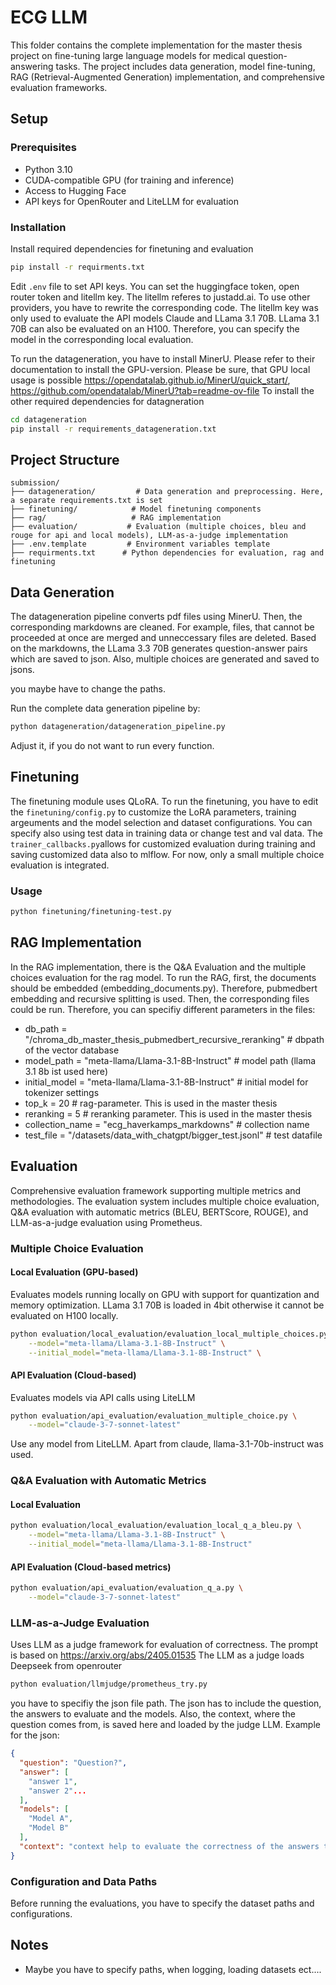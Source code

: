 # ECG LLM

This folder contains the complete implementation for the master thesis project on fine-tuning large language models for medical question-answering tasks. The project includes data generation, model fine-tuning, RAG (Retrieval-Augmented Generation) implementation, and comprehensive evaluation frameworks.


## Setup

### Prerequisites

- Python 3.10
- CUDA-compatible GPU (for training and inference)
- Access to Hugging Face
- API keys for OpenRouter and LiteLLM for evaluation

### Installation

Install required dependencies for finetuning and evaluation
```bash
pip install -r requirments.txt
```
Edit `.env` file to set API keys. You can set the huggingface token, open router token and litellm key. The litellm referes to justadd.ai. To use other providers, you have to rewrite the corresponding code. The litellm key was only used to evaluate the API models Claude and LLama 3.1 70B. LLama 3.1 70B can also be evaluated on an H100. Therefore, you can specify the model in the corresponding local evaluation.

To run the datageneration, you have to install MinerU. Please refer to their documentation to install the GPU-version. Please be sure, that GPU local usage is possible
https://opendatalab.github.io/MinerU/quick_start/, https://github.com/opendatalab/MinerU?tab=readme-ov-file
To install the other required dependencies for datagneration
```bash
cd datageneration
pip install -r requirements_datageneration.txt
```

## Project Structure

```
submission/
├── datageneration/         # Data generation and preprocessing. Here, a separate requirements.txt is set
├── finetuning/            # Model finetuning components
├── rag/                   # RAG implementation
├── evaluation/           # Evaluation (multiple choices, bleu and rouge for api and local models), LLM-as-a-judge implementation
├── .env.template         # Environment variables template
├── requirments.txt      # Python dependencies for evaluation, rag and finetuning
```

## Data Generation

The datageneration pipeline converts pdf files using MinerU. Then, the corresponding markdowns are cleaned. For example, files, that cannot be proceeded at once are merged and unneccessary files are deleted. Based on the markdowns, the LLama 3.3 70B generates question-answer pairs which are saved to json. Also, multiple choices are generated and saved to jsons.

you maybe have to change the paths.

Run the complete data generation pipeline by:
```bash
python datageneration/datageneration_pipeline.py
```
Adjust it, if you do not want to run every function.
## Finetuning

The finetuning module uses QLoRA. To run the finetuning, you have to edit the `finetuning/config.py` to customize the LoRA parameters, training argeuments and the model selection and dataset configurations. You can specify also using test data in training data or change test and val data. The `trainer_callbacks.py`allows for customized evaluation during training and saving customized data also to mlflow. For now, only a small multiple choice evaluation is integrated.


### Usage

```bash
python finetuning/finetuning-test.py
```

## RAG Implementation

In the RAG implementation, there is the Q&A Evaluation and the multiple choices evaluation for the rag model. To run the RAG, first, the documents should be embedded (embedding_documents.py). Therefore, pubmedbert embedding and recursive splitting is used. Then, the corresponding files could be run. Therefore, you can specifiy different parameters in the files:

  -  db_path = "/chroma_db_master_thesis_pubmedbert_recursive_reranking" # dbpath of the vector database
  -  model_path = "meta-llama/Llama-3.1-8B-Instruct" # model path (llama 3.1 8b ist used here)
  -  initial_model = "meta-llama/Llama-3.1-8B-Instruct" # initial model for tokenizer settings
  -  top_k = 20 # rag-parameter. This is used in the master thesis
   - reranking = 5 # reranking parameter. This is used in the master thesis
- collection_name = "ecg_haverkamps_markdowns" # collection name
- test_file = "/datasets/data_with_chatgpt/bigger_test.jsonl" # test datafile


## Evaluation

Comprehensive evaluation framework supporting multiple metrics and methodologies. The evaluation system includes multiple choice evaluation, Q&A evaluation with automatic metrics (BLEU, BERTScore, ROUGE), and LLM-as-a-judge evaluation using Prometheus.

### Multiple Choice Evaluation

#### Local Evaluation (GPU-based)
Evaluates models running locally on GPU with support for quantization and memory optimization. LLama 3.1 70B is loaded in 4bit otherwise it cannot be evaluated on H100 locally.

```bash
python evaluation/local_evaluation/evaluation_local_multiple_choices.py \
    --model="meta-llama/Llama-3.1-8B-Instruct" \
    --initial_model="meta-llama/Llama-3.1-8B-Instruct" \

```

#### API Evaluation (Cloud-based)
Evaluates models via API calls using LiteLLM

```bash
python evaluation/api_evaluation/evaluation_multiple_choice.py \
    --model="claude-3-7-sonnet-latest"
```
Use any model from LiteLLM. Apart from claude, llama-3.1-70b-instruct was used.

### Q&A Evaluation with Automatic Metrics

#### Local Evaluation

```bash
python evaluation/local_evaluation/evaluation_local_q_a_bleu.py \
    --model="meta-llama/Llama-3.1-8B-Instruct" \
    --initial_model="meta-llama/Llama-3.1-8B-Instruct"
```


#### API Evaluation (Cloud-based metrics)

```bash
python evaluation/api_evaluation/evaluation_q_a.py \
    --model="claude-3-7-sonnet-latest"
```

### LLM-as-a-Judge Evaluation

Uses LLM as a judge framework for evaluation of correctness. The prompt is based on https://arxiv.org/abs/2405.01535
The LLM as a judge loads Deepseek from openrouter
```bash
python evaluation/llmjudge/prometheus_try.py
```

you have to specifiy the json file path. The json has to include the question, the answers to evaluate and the models. Also, the context, where the question comes from, is saved here and loaded by the judge LLM.
Example for the json:
```json
{
  "question": "Question?",
  "answer": [
    "answer 1",
    "answer 2"...
  ],
  "models": [
    "Model A",
    "Model B"
  ],
  "context": "context help to evaluate the correctness of the answers to the question"
}
```

### Configuration and Data Paths

Before running the evaluations, you have to specify the dataset paths and configurations.

## Notes

- Maybe you have to specify paths, when logging, loading datasets ect....


